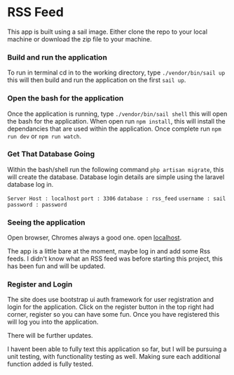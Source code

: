 # RSS Feed

This app is built using a sail image. Either clone the repo to your local machine or download the zip file to your machine.

### Build and run the application 
To run in terminal cd in to the working directory, type `./vendor/bin/sail up` this will then build and run the application on the first `sail up`. 

### Open the bash for the application
Once the application is running, type `./vendor/bin/sail shell` this will open the bash for the application. When open run `npm install`, this will install the dependancies that are used within the application. Once complete run `npm run dev` or `npm run watch`.

### Get That Database Going
Within the bash/shell run the following command `php artisan migrate`, this will create the database. 
Database login details are simple using the laravel database log in.

`Server Host : localhost`
`port : 3306`
`database : rss_feed`
`username : sail`
`password : password`

### Seeing the application
Open browser, Chromes always a good one. open [localhost](http://localhost). 

The app is a little bare at the moment, maybe log in and add some Rss feeds. I didn't know what an RSS feed was before starting this project, this has been fun and will be updated.

### Register and Login
The site does use bootstrap ui auth framework for user registration and login for the application. 
Click on the register button in the top right had corner, register so you can have some fun.
Once you have registered this will log you into the application. 


There will be further updates.

I havent been able to fully text this application so far, but I will be pursuing a unit testing, with functionality testing as well. Making sure each additional function added is fully tested. 
